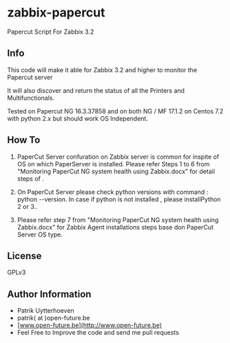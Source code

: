 # zabbix-papercut
Papercut Script For Zabbix 3.2

Info
-----

This code will make it able for Zabbix 3.2 and higher to monitor the Papercut server

It will also discover and return the status of all the Printers and Multifunctionals.

Tested on Papercut  NG 16.3.37858 and on both NG / MF 17.1.2 on Centos 7.2 with python 2.x but should work OS Independent.


How To
-------

1. PaperCut Server confuration on Zabbix server is common for inspite of OS on which PaperServer is installed. Please refer Steps 1 to 6 from "Monitoring PaperCut NG system health using Zabbix.docx" for detail steps of . 

2. On PaperCut Server please check python versions with command : python --version. In case if python is not installed , please installPython 2 or 3..

3. Please refer step 7 from "Monitoring PaperCut NG system health using Zabbix.docx" for Zabbix Agent installations steps base don PaperCut Server OS type.  

		
License
-------

GPLv3


Author Information
------------------

* Patrik Uytterhoeven
* patrik( at )open-future.be
* [www.open-future.be](http://www.open-future.be)
* Feel Free to Improve the code and send me pull requests
